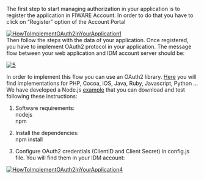 The first step to start managing authorization in your application is to
register the application in FIWARE Account. In order to do that you have
to click on “Register” option of the Account Portal

[![HowToImplementOAuth2InYourApplication1](/uploads/2015/04/HowToImplementOAuth2InYourApplication1.png)](/uploads/2015/04/HowToImplementOAuth2InYourApplication1.png)  
Then follow the steps with the data of your application. Once
registered, you have to implement OAuth2 protocol in your application.
The message flow between your web application and IDM account server
should be:

[![5](/uploads/2014/11/5.png)](/uploads/2014/11/5.png)

In order to implement this flow you can use an OAuth2 library.
[Here](http://oauth.net/2/) you will find implementations for PHP,
Cocoa, iOS, Java, Ruby, Javascript, Python … We have developed a Node.js
[example](https://github.com/ging/fi-ware-pep-proxy) that you can
download and test following these instructions:

1. Software requirements:  
 nodejs  
 npm

2. Install the dependencies:  
 npm install

3. Configure OAuth2 credentials (ClientID and Client Secret) in
config.js file. You will find them in your IDM account:

[![HowToImplementOAuth2InYourApplication4](/uploads/2015/04/HowToImplementOAuth2InYourApplication4-1024x526.png)](/uploads/2015/04/HowToImplementOAuth2InYourApplication4.png)
